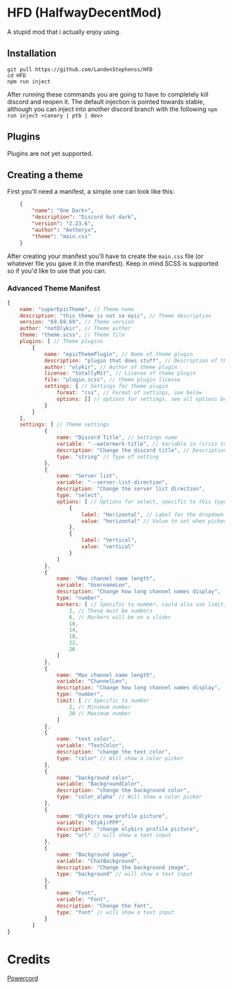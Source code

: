 # HFD (HalfwayDecentMod)
A stupid mod that i actually enjoy using.

## Installation
```
git pull https://github.com/LandenStephenss/HFD
cd HFD
npm run inject
```
After running these commands you are going to have to completely kill discord and reopen it.
The default injection is pointed towards stable, although you can inject into another discord branch with the following `npm run inject <canary | ptb | dev>`

## Plugins
Plugins are not yet supported.

## Creating a theme
First you'll need a manifest, a simple one can look like this:
```json
    {
        "name": "One Dark+",
        "description": "Discord but dark",
        "version": "2.23.6",
        "author": "Aetheryx",
        "theme": "main.css"
    }
```
After creating your manifest you'll have to create the `main.css` file (or whatever file you gave it in the manifest). Keep in mind SCSS is supported so if you'd like to use that you can.

### Advanced Theme Manifest
```js
{
    name: "superEpicTheme", // Theme name
    description: "this theme is not so epic", // Theme description
    version: "69.69.69", // Theme version
    author: "notOlykir", // Theme author
    theme: "theme.scss", // Theme file
    plugins: [ // Theme plugins
        {
            name: "epicThemePlugin", // Name of theme plugin
            description: "plugin that does stuff", // Description of theme plugin
            author: "olykir", // Author of theme plugin
            license: "totallyMit", // License of theme plugin
            file: "plugin.scss", // theme plugin license
            settings: { // Settings for theme plugin
                format: "css", // Format of settings, see below
                options: [] // options for settings, see all options below
            }
        }
    ],
    settings: [ // Theme settings
            {
                name: "Discord Title", // Settings name
                variable: "--watermark-title", // Variable in (s)css to change
                description: "Change the discord title", // Description of the setting
                type: "string" // Type of setting
            },
            {
                name: "Server list",
                variable: "--server-list-direction",
                description: "Change the server list direction",
                type: "select",
                options: [ // Options for select, specific to this type
                    {
                        label: "Horizontal", // Label for the dropdown
                        value: "horizontal" // Value to set when picked
                    },
                    {
                        label: "Vertical",
                        value: "vertical"
                    }
                ]
            },
            {
                name: "Max channel name length",
                variable: "UsernameLen",
                description: "Change how long channel names display",
                type: "number",
                markers: [ // Specific to number, could also use limit, see below
                    2, // These must be numbers
                    6, // Markers will be on a slider
                    10,
                    14,
                    18,
                    22,
                    26
                ]
            },
            {
                name: "Max channel name length",
                variable: "ChannelLen",
                description: "Change how long channel names display",
                type: "number",
                limit: [ // Specific to number
                    2, // Minimum number
                    20 // Maximum number
                ]
            },
            {
                name: "text color",
                variable: "TextColor",
                description: "change the text color",
                type: "color" // Will show a color picker
            },
            {
                name: "background color",
                variable: "BackgroundColor",
                description: "change the background color",
                type: "color_alpha" // Will show a color picker
            },
            {
                name: "Olykirs new profile picture",
                variable: "OlykirPFP",
                description: "change olykirs profile picture",
                type: "url" // will show a text input
            },
            {
                name: "Background image",
                variable: "ChatBackground",
                description: "Change the background image",
                type: "background" // will show a text input
            },
            {
                name: "Font",
                variable: "Font",
                description: "Change the font",
                type: "font" // will show a text input
            }
        ]
}
```

# Credits

[Powercord](https://github.com/powercord-org/powercord)